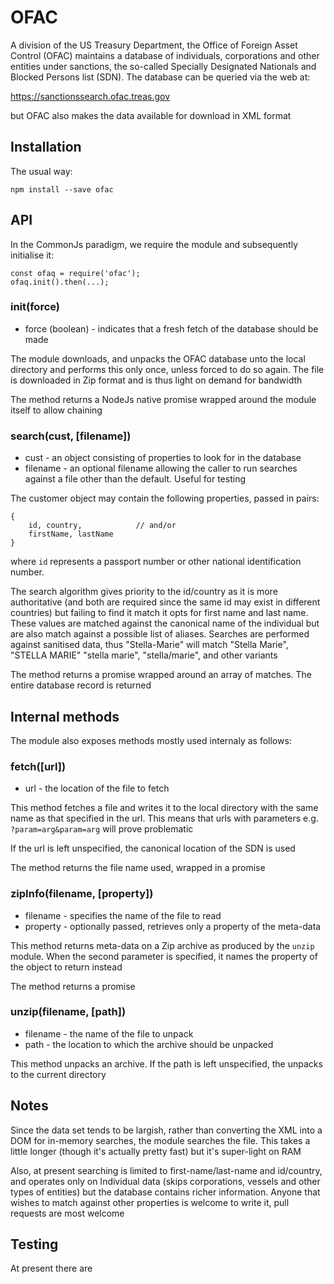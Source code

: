 # OFAC 

A division of the US Treasury Department, the Office of Foreign Asset Control (OFAC) maintains
a database of individuals, corporations and other entities under sanctions, the so-called Specially
Designated Nationals and Blocked Persons list (SDN).  The database can be queried via the web at:

https://sanctionssearch.ofac.treas.gov

but OFAC also makes the data available for download in XML format

## Installation

The usual way:
```
npm install --save ofac
```

## API

In the CommonJs paradigm, we require the module and subsequently initialise it:
```
const ofaq = require('ofac');
ofaq.init().then(...);
```
### init(force)
* force (boolean) - indicates that a fresh fetch of the database should be made

The module downloads, and unpacks the OFAC database unto the local directory and performs
this only once, unless forced to do so again.  The file is downloaded in Zip format and is
thus light on demand for bandwidth

The method returns a NodeJs native promise wrapped around the module itself to allow chaining
### search(cust, [filename])
* cust - an object consisting of properties to look for in the database
* filename - an optional filename allowing the caller to run searches against a file other
than the default.  Useful for testing

The customer object may contain the following properties, passed in pairs:
```
{
    id, country,            // and/or
    firstName, lastName
}
```
where `id` represents a passport number or other national identification number.  

The search algorithm gives priority to the id/country as it is more authoritative (and 
both are required since the same id may exist in different countries) but failing to find 
it match it opts for first name and last name.  These values are matched against the canonical 
name of the individual but are also match against a possible list of aliases.  Searches are
performed against sanitised data, thus "Stella-Marie" will match "Stella Marie", "STELLA MARIE"
"stella marie", "stella/marie", and other variants

The method returns a promise wrapped around an array of matches.  The entire database record
is returned

## Internal methods

The module also exposes methods mostly used internaly as follows:

### fetch([url])
* url - the location of the file to fetch

This method fetches a file and writes it to the local directory with the same name as that
specified in the url.  This means that urls with parameters e.g. `?param=arg&param=arg` will
prove problematic

If the url is left unspecified, the canonical location of the SDN is used

The method returns the file name used, wrapped in a promise
### zipInfo(filename, [property])
* filename - specifies the name of the file to read
* property - optionally passed, retrieves only a property of the meta-data

This method returns meta-data on a Zip archive as produced by the `unzip` module.  When 
the second parameter is specified, it names the property of the object to return instead

The method returns a promise
### unzip(filename, [path])
* filename - the name of the file to unpack
* path - the location to which the archive should be unpacked

This method unpacks an archive.  If the path is left unspecified, the unpacks to the
current directory

## Notes

Since the data set tends to be largish, rather than converting the XML into a DOM for in-memory
searches, the module searches the file.  This takes a little longer (though it's actually pretty 
fast) but it's super-light on RAM

Also, at present searching is limited to first-name/last-name and id/country, and operates only on
Individual data (skips corporations, vessels and other types of entities) but the database contains
richer information.  Anyone that wishes to match against other properties is welcome to write it,
pull requests are most welcome

## Testing

At present there are 
